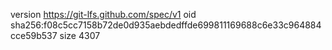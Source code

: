 version https://git-lfs.github.com/spec/v1
oid sha256:f08c5cc7158b72de0d935aebdedffde699811169688c6e33c964884cce59b537
size 4307
